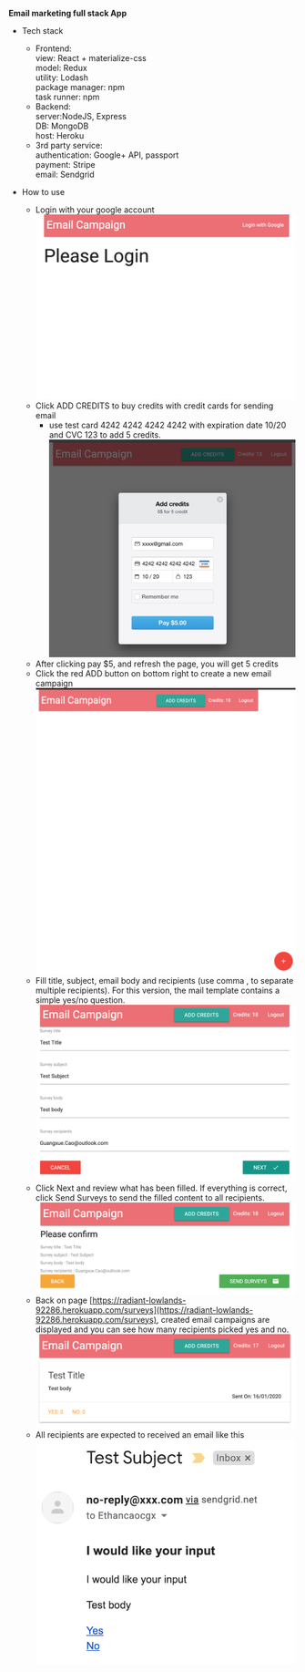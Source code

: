 **Email marketing full stack App**

 - Tech stack
 	 - Frontend:  
    view: React + materialize-css  
    model: Redux  
    utility: Lodash  
    package manager: npm  
    task runner: npm  
	 - Backend:  
	    server:NodeJS, Express  
	    DB: MongoDB  
	    host: Heroku    
   	 - 3rd party service:  
    authentication: Google+ API, passport    
    payment: Stripe  
    email: Sendgrid      
    
 - How to use
	 - Login with your google account
![alt text](https://raw.githubusercontent.com/ethan-cao/EmailMKT/master/instruction/1.png "step 1")
	 - Click ADD CREDITS to buy credits with credit cards for sending email
		 - use test card  4242 4242 4242 4242 with expiration date 10/20 and CVC 123 to add 5 credits. 
		![alt text](https://raw.githubusercontent.com/ethan-cao/EmailMKT/master/instruction/2.png "step 2")
	 - After clicking pay $5, and refresh the page, you will get 5 credits
	 - Click the red ADD button on bottom right to create a new email campaign	 ![alt text](https://raw.githubusercontent.com/ethan-cao/EmailMKT/master/instruction/3.png "step 3")
	 - Fill title, subject, email body and recipients (use comma , to separate multiple recipients). For this version, the mail template contains a simple yes/no question.
	 ![alt text](https://raw.githubusercontent.com/ethan-cao/EmailMKT/master/instruction/4.png "step 4")
	 - Click Next and review what has been filled. If everything is correct, click Send Surveys to send the filled content to all recipients.
	 ![alt text](https://raw.githubusercontent.com/ethan-cao/EmailMKT/master/instruction/5.png "step 5")
	 - Back on page [https://radiant-lowlands-92286.herokuapp.com/surveys](https://radiant-lowlands-92286.herokuapp.com/surveys), created email campaigns are displayed and you can see how many recipients picked yes and no.
	![alt text](https://raw.githubusercontent.com/ethan-cao/EmailMKT/master/instruction/6.png "step 6")
	 - All recipients are expected to received an email like this
	![alt text](https://raw.githubusercontent.com/ethan-cao/EmailMKT/master/instruction/7.png "step 7")
